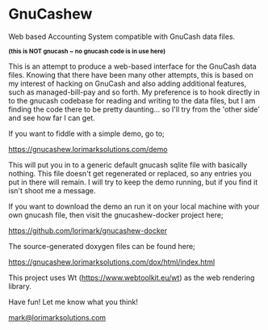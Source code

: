 # GnuCashew
Web based Accounting System compatible with GnuCash data files.

<small><b>(this is NOT gnucash ~ no gnucash code is in use here)</b></small>

This is an attempt to produce a web-based interface for the
 GnuCash data files.  Knowing that there have been many other
 attempts, this is based on my interest of hacking on GnuCash
 and also adding additional features, such as managed-bill-pay
 and so forth.  My preference is to hook directly in to the
 gnucash codebase for reading and writing to the data files,
 but I am finding the code there to be pretty daunting... so
 I'll try from the 'other side' and see how far I can get.

If you want to fiddle with a simple demo, go to;

https://gnucashew.lorimarksolutions.com/demo

This will put you in to a generic default gnucash sqlite file
 with basically nothing.  This file doesn't get regenerated
 or replaced, so any entries you put in there will remain.  I
 will try to keep the demo running, but if you find it isn't
 shoot me a message.

If you want to download the demo an run it on your local
 machine with your own gnucash file, then visit the
 gnucashew-docker project here;

https://github.com/lorimark/gnucashew-docker

The source-generated doxygen files can be found here;

https://gnucashew.lorimarksolutions.com/dox/html/index.html

This project uses Wt (https://www.webtoolkit.eu/wt) as the
 web rendering library.

Have fun!  Let me know what you think!

mark@lorimarksolutions.com

